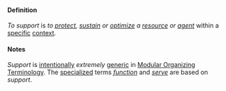 #### Definition

*To support* is *to [protect](https://github.com/gcassel/Modular-Organization-Terminology/blob/master/terms/protect.md), [sustain](https://github.com/gcassel/Modular-Organization-Terminology/blob/master/terms/sustain.md) or [optimize](https://github.com/gcassel/Modular-Organization-Terminology/blob/master/terms/optimize.md) a [resource](https://github.com/gcassel/Modular-Organization-Terminology/blob/master/terms/resource.md) or [agent](https://github.com/gcassel/Modular-Organization-Terminology/blob/master/terms/agent.md)* within a [specific](https://github.com/gcassel/Modular-Organization-Terminology/blob/master/terms/specific.md) [context](https://github.com/gcassel/Modular-Organization-Terminology/blob/master/terms/context.md). 

#### Notes

*Support* is [intentionally](https://github.com/gcassel/Modular-Organization-Terminology/blob/master/terms/intend.md) *extremely* [generic](https://github.com/gcassel/Modular-Organization-Terminology/blob/master/terms/generic.md) in [Modular Organizing Terminology](https://github.com/gcassel/Modular-Organizing-Terminology/).  The [specialized](https://github.com/gcassel/Modular-Organizing-Terminology/blob/master/terms/specialize.md) terms *[function](https://github.com/gcassel/Modular-Organizing-Terminology/blob/master/terms/function.md)* and *[serve](https://github.com/gcassel/Modular-Organizing-Terminology/blob/master/terms/serve.md)* are based on *support*.
